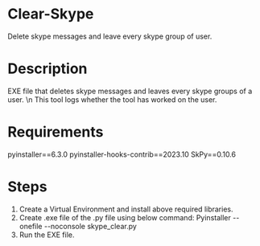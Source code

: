 # Clear-Skype
Delete skype messages and leave every skype group of user.

# Description
EXE file that deletes skype messages and leaves every skype groups of a user.
\n This tool logs whether the tool has worked on the user.

# Requirements
pyinstaller==6.3.0
pyinstaller-hooks-contrib==2023.10
SkPy==0.10.6

# Steps
1. Create a Virtual Environment and install above required libraries.
2. Create .exe file of the .py file using below command:
    Pyinstaller --onefile --noconsole skype_clear.py
3. Run the EXE file.
